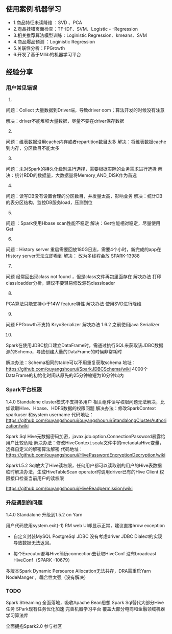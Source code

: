 ## 使用案例 机器学习
- 1.商品特征未读降维 ：SVD 、PCA
- 2.商品挂错页面检查：TF-IDF、SVM、Logistic - -Regression
- 3.相关推荐算法模型训练：Loginistic Regression、kmeans、SVM
- 4.商品爆品预测 ：Loginistic Regression
- 5.关联性分析：FPGrowth
- 6.开发了基于Mllib的机器学习平台

## 经验分享
### 用户常见错误
1.
问题：Collect 大量数据到Driver端，导致driver oom；算法开发的时候没有注意

解决：driver不能堆积大量数据，尽量不要在driver保存数据

2.
问题：维表数据没用cache内存或者repartition数目太多
解决：将维表数据cache到内存，分区数目不能太多

3.
问题：未对Spark的持久化级别进行选择，需要根据实际的业务需求进行选择
解决：统计RDD的数据量，大数据量将Memory_AND_DISK作为首选

4.
问题：读写DB没有设置合理的分区数目，并发量太高，影响业务
解决：统计DB的表分区结构，监控DB服务load，压测到位

5.
问题 ：Spark使用Hbase scan性能不稳定
解决：Get性能相对稳定，尽量使用Get

6.
问题：History server 重启需要回放180G日志，需要4个小时，新完成的app在History server无法立即看到
解决： 改为多线程会放 SPARK-13988

7.
问题 经常回出现class not found ，但是class文件再包里面存在
解决办法 打印classloadder分析，建议不要轻易修改源码classloader

8.
PCA算法只能支持小于14W feature特性
解决办法 使用SVD进行降维

9.
问题 FPGrowth不支持 KryoSerializer
解决办法 1.6.2 之前使用java Serializer

10.
Spark在使用JDBC接口建立DataFrame时，需通过执行SQL来获取该JDBC数据源的Schema，导致创建大量的DataFrame的时候非常耗时

解决办法：Schema相同的table可以不用重复获取schema
地址：https://github.com/ouyangshourui/SparkJDBCSchema/wiki
4000个DataFrame的初始化时间从原先的25分钟缩短为10分钟以内



### Spark平台权限

1.4.0 Standalone cluster模式不支持多用户
相关组件读写权限问题无法解决，比如读取Hive、Hbase、HDFS数据的权限问题
解决办法：修改SparkContext sparkuser 和system username
代码地址：https://github.com/ouyangshourui/ouyangshourui/StandalongClusterAuthorization/wiki


Spark Sql Hive元数据密码加密，javax.jdo.option.ConnectionPassword暴露给用户比较危险
解决办法：修改HiveContext.scala文件中的metadataHive变量，选择自定义的解密算法解密
代码地址： https://github.com/ouyangshourui/HivePasswordEncryptionDecryption/wiki

Spark1.5.2 Sql放大了Hive读权限，任何用户都可以读取别的用户的Hive表数据
临时解决办法，生成HiveTableScan operator时调用driver已有的Hive Client 权限接口检查当前用户的读权限

https://github.com/ouyangshourui/HiveReadpermission/wiki


### 升级遇到的问题


1.4.0 Standalone 升级到1.5.2 on Yarn

用户代码使用system.exit(-1) RM web UI却显示正常，建议直接hrow exception

- 自定义封装MySQL PostgreSql JDBC 没有考虑driver JDBC Dialect的实现导致数据无法返回。

- 每个Executor都与Hive简历connection去获取HiveConf 没有broadcast HiveConf（SPARK -10679）

多版本Spark Dynamic Persource Allocation无法共存，DRA需重启Yarn NodeManger ，耦合性太强（没有解决）

### TODO
Spark Streaming 全面落地，吸收Apache Bean思想
Spark Sql替代大部分Hive任务
SPark现有任务优化加速
完善机器学习平台 覆盖大部分电商和金融领域机器学习算法库

全面拥抱Spark2.0 参与社区
